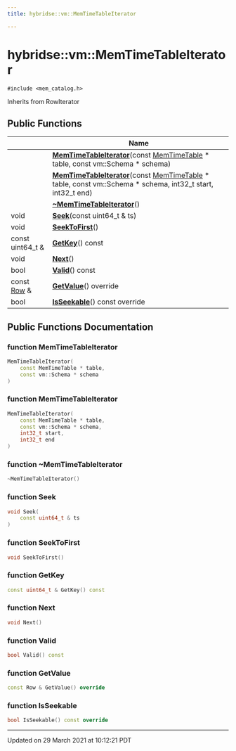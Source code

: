 ```yaml
---
title: hybridse::vm::MemTimeTableIterator

---
```


# hybridse::vm::MemTimeTableIterator




`#include <mem_catalog.h>`

Inherits from RowIterator

## Public Functions

|                | Name           |
| -------------- | -------------- |
| | **[MemTimeTableIterator](/hybridse/usage/api/markdown/Classes/classhybridse_1_1vm_1_1_mem_time_table_iterator.md#function-memtimetableiterator)**(const [MemTimeTable](/hybridse/usage/api/markdown/Namespaces/namespacehybridse_1_1vm.md#typedef-memtimetable) * table, const vm::Schema * schema) |
| | **[MemTimeTableIterator](/hybridse/usage/api/markdown/Classes/classhybridse_1_1vm_1_1_mem_time_table_iterator.md#function-memtimetableiterator)**(const [MemTimeTable](/hybridse/usage/api/markdown/Namespaces/namespacehybridse_1_1vm.md#typedef-memtimetable) * table, const vm::Schema * schema, int32_t start, int32_t end) |
| | **[~MemTimeTableIterator](/hybridse/usage/api/markdown/Classes/classhybridse_1_1vm_1_1_mem_time_table_iterator.md#function-~memtimetableiterator)**() |
| void | **[Seek](/hybridse/usage/api/markdown/Classes/classhybridse_1_1vm_1_1_mem_time_table_iterator.md#function-seek)**(const uint64_t & ts) |
| void | **[SeekToFirst](/hybridse/usage/api/markdown/Classes/classhybridse_1_1vm_1_1_mem_time_table_iterator.md#function-seektofirst)**() |
| const uint64_t & | **[GetKey](/hybridse/usage/api/markdown/Classes/classhybridse_1_1vm_1_1_mem_time_table_iterator.md#function-getkey)**() const |
| void | **[Next](/hybridse/usage/api/markdown/Classes/classhybridse_1_1vm_1_1_mem_time_table_iterator.md#function-next)**() |
| bool | **[Valid](/hybridse/usage/api/markdown/Classes/classhybridse_1_1vm_1_1_mem_time_table_iterator.md#function-valid)**() const |
| const [Row](/hybridse/usage/api/markdown/Classes/classhybridse_1_1codec_1_1_row.md) & | **[GetValue](/hybridse/usage/api/markdown/Classes/classhybridse_1_1vm_1_1_mem_time_table_iterator.md#function-getvalue)**() override |
| bool | **[IsSeekable](/hybridse/usage/api/markdown/Classes/classhybridse_1_1vm_1_1_mem_time_table_iterator.md#function-isseekable)**() const override |

## Public Functions Documentation

### function MemTimeTableIterator

```cpp
MemTimeTableIterator(
    const MemTimeTable * table,
    const vm::Schema * schema
)
```


### function MemTimeTableIterator

```cpp
MemTimeTableIterator(
    const MemTimeTable * table,
    const vm::Schema * schema,
    int32_t start,
    int32_t end
)
```


### function ~MemTimeTableIterator

```cpp
~MemTimeTableIterator()
```


### function Seek

```cpp
void Seek(
    const uint64_t & ts
)
```


### function SeekToFirst

```cpp
void SeekToFirst()
```


### function GetKey

```cpp
const uint64_t & GetKey() const
```


### function Next

```cpp
void Next()
```


### function Valid

```cpp
bool Valid() const
```


### function GetValue

```cpp
const Row & GetValue() override
```


### function IsSeekable

```cpp
bool IsSeekable() const override
```


-------------------------------

Updated on 29 March 2021 at 10:12:21 PDT